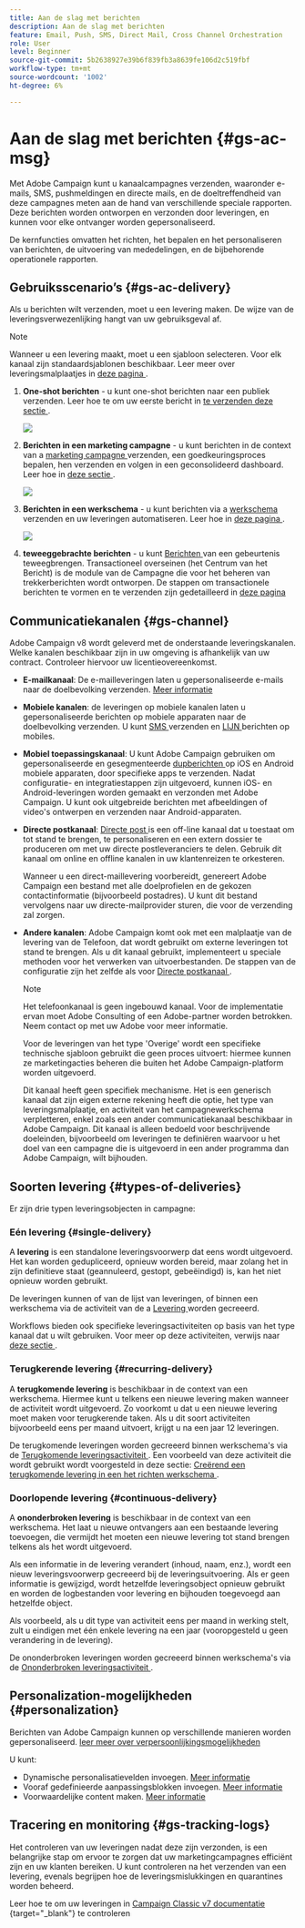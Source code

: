 ```yaml
---
title: Aan de slag met berichten
description: Aan de slag met berichten
feature: Email, Push, SMS, Direct Mail, Cross Channel Orchestration
role: User
level: Beginner
source-git-commit: 5b2638927e39b6f839fb3a8639fe106d2c519fbf
workflow-type: tm+mt
source-wordcount: '1002'
ht-degree: 6%

---
```


# Aan de slag met berichten {#gs-ac-msg}

Met Adobe Campaign kunt u kanaalcampagnes verzenden, waaronder e-mails, SMS, pushmeldingen en directe mails, en de doeltreffendheid van deze campagnes meten aan de hand van verschillende speciale rapporten. Deze berichten worden ontworpen en verzonden door leveringen, en kunnen voor elke ontvanger worden gepersonaliseerd.

De kernfuncties omvatten het richten, het bepalen en het personaliseren van berichten, de uitvoering van mededelingen, en de bijbehorende operationele rapporten.

## Gebruiksscenario’s {#gs-ac-delivery}

Als u berichten wilt verzenden, moet u een levering maken. De wijze van de leveringsverwezenlijking hangt van uw gebruiksgeval af.

>[!NOTE]
>
>Wanneer u een levering maakt, moet u een sjabloon selecteren. Voor elk kanaal zijn standaardsjablonen beschikbaar. Leer meer over leveringsmalplaatjes in [ deze pagina ](../send/create-templates.md).

1. **One-shot berichten** - u kunt one-shot berichten naar een publiek verzenden. Leer hoe te om uw eerste bericht in [ te verzenden deze sectie ](create-message.md).

   ![](assets/send-email.png)

1. **Berichten in een marketing campagne** - u kunt berichten in de context van a [ marketing campagne ](campaigns.md) verzenden, een goedkeuringsproces bepalen, hen verzenden en volgen in een geconsolideerd dashboard. Leer hoe in [ deze sectie ](../../automation/campaigns/marketing-campaign-deliveries.md).

   ![](assets/deliveries-in-a-campaign.png)

1. **Berichten in een werkschema** - u kunt berichten via a [ werkschema ](../config/workflows.md) verzenden en uw leveringen automatiseren. Leer hoe in [ deze pagina ](../../automation/workflow/delivery.md).

   ![](assets/send-in-a-wf.png)

1. **teweeggebrachte berichten** - u kunt [ Berichten ](../send/transactional.md) van een gebeurtenis teweegbrengen. Transactioneel overseinen (het Centrum van het Bericht) is de module van de Campagne die voor het beheren van trekkerberichten wordt ontworpen. De stappen om transactionele berichten te vormen en te verzenden zijn gedetailleerd in [ deze pagina ](../send/transactional.md)

## Communicatiekanalen {#gs-channel}

Adobe Campaign v8 wordt geleverd met de onderstaande leveringskanalen. Welke kanalen beschikbaar zijn in uw omgeving is afhankelijk van uw contract. Controleer hiervoor uw licentieovereenkomst.

* **E-mailkanaal**: De e-mailleveringen laten u gepersonaliseerde e-mails naar de doelbevolking verzenden. [Meer informatie](../send/email.md)

* **Mobiele kanalen**: de leveringen op mobiele kanalen laten u gepersonaliseerde berichten op mobiele apparaten naar de doelbevolking verzenden. U kunt [ SMS ](../send/sms/sms.md) verzenden en [ LIJN ](../send/line.md) berichten op mobiles.

* **Mobiel toepassingskanaal**: U kunt Adobe Campaign gebruiken om gepersonaliseerde en gesegmenteerde [ dupberichten ](../send/push.md) op iOS en Android mobiele apparaten, door specifieke apps te verzenden. Nadat configuratie- en integratiestappen zijn uitgevoerd, kunnen iOS- en Android-leveringen worden gemaakt en verzonden met Adobe Campaign. U kunt ook uitgebreide berichten met afbeeldingen of video&#39;s ontwerpen en verzenden naar Android-apparaten.

* **Directe postkanaal**: [ Directe post ](../send/direct-mail.md) is een off-line kanaal dat u toestaat om tot stand te brengen, te personaliseren en een extern dossier te produceren om met uw directe postleveranciers te delen. Gebruik dit kanaal om online en offline kanalen in uw klantenreizen te orkesteren.

  Wanneer u een direct-maillevering voorbereidt, genereert Adobe Campaign een bestand met alle doelprofielen en de gekozen contactinformatie (bijvoorbeeld postadres). U kunt dit bestand vervolgens naar uw directe-mailprovider sturen, die voor de verzending zal zorgen.


* **Andere kanalen**: Adobe Campaign komt ook met een malplaatje van de levering van de Telefoon, dat wordt gebruikt om externe leveringen tot stand te brengen. Als u dit kanaal gebruikt, implementeert u speciale methoden voor het verwerken van uitvoerbestanden. De stappen van de configuratie zijn het zelfde als voor [ Directe postkanaal ](../send/direct-mail.md).

  >[!NOTE]
  >
  >Het telefoonkanaal is geen ingebouwd kanaal. Voor de implementatie ervan moet Adobe Consulting of een Adobe-partner worden betrokken. Neem contact op met uw Adobe voor meer informatie.

  Voor de leveringen van het type &#39;Overige&#39; wordt een specifieke technische sjabloon gebruikt die geen proces uitvoert: hiermee kunnen ze marketingacties beheren die buiten het Adobe Campaign-platform worden uitgevoerd.

  Dit kanaal heeft geen specifiek mechanisme. Het is een generisch kanaal dat zijn eigen externe rekening heeft die optie, het type van leveringsmalplaatje, en activiteit van het campagnewerkschema verpletteren, enkel zoals een ander communicatiekanaal beschikbaar in Adobe Campaign. Dit kanaal is alleen bedoeld voor beschrijvende doeleinden, bijvoorbeeld om leveringen te definiëren waarvoor u het doel van een campagne die is uitgevoerd in een ander programma dan Adobe Campaign, wilt bijhouden.

## Soorten levering {#types-of-deliveries}

Er zijn drie typen leveringsobjecten in campagne:

### Eén levering {#single-delivery}

A **levering** is een standalone leveringsvoorwerp dat eens wordt uitgevoerd. Het kan worden gedupliceerd, opnieuw worden bereid, maar zolang het in zijn definitieve staat (geannuleerd, gestopt, gebeëindigd) is, kan het niet opnieuw worden gebruikt.

De leveringen kunnen of van de lijst van leveringen, of binnen een werkschema via de activiteit van de a [ Levering ](../../automation/workflow/delivery.md) worden gecreeerd.

Workflows bieden ook specifieke leveringsactiviteiten op basis van het type kanaal dat u wilt gebruiken. Voor meer op deze activiteiten, verwijs naar [ deze sectie ](../../automation/workflow/cross-channel-deliveries.md).

### Terugkerende levering {#recurring-delivery}

A **terugkomende levering** is beschikbaar in de context van een werkschema. Hiermee kunt u telkens een nieuwe levering maken wanneer de activiteit wordt uitgevoerd. Zo voorkomt u dat u een nieuwe levering moet maken voor terugkerende taken. Als u dit soort activiteiten bijvoorbeeld eens per maand uitvoert, krijgt u na een jaar 12 leveringen.

De terugkomende leveringen worden gecreeerd binnen werkschema&#39;s via de [ Terugkomende leveringsactiviteit ](../../automation/workflow/recurring-delivery.md). Een voorbeeld van deze activiteit die wordt gebruikt wordt voorgesteld in deze sectie: [ Creërend een terugkomende levering in een het richten werkschema ](../../automation/workflow/send-a-birthday-email.md).

### Doorlopende levering {#continuous-delivery}

A **ononderbroken levering** is beschikbaar in de context van een werkschema. Het laat u nieuwe ontvangers aan een bestaande levering toevoegen, die vermijdt het moeten een nieuwe levering tot stand brengen telkens als het wordt uitgevoerd.

Als een informatie in de levering verandert (inhoud, naam, enz.), wordt een nieuw leveringsvoorwerp gecreeerd bij de leveringsuitvoering. Als er geen informatie is gewijzigd, wordt hetzelfde leveringsobject opnieuw gebruikt en worden de logbestanden voor levering en bijhouden toegevoegd aan hetzelfde object.

Als voorbeeld, als u dit type van activiteit eens per maand in werking stelt, zult u eindigen met één enkele levering na een jaar (vooropgesteld u geen verandering in de levering).

De ononderbroken leveringen worden gecreeerd binnen werkschema&#39;s via de [ Ononderbroken leveringsactiviteit ](../../automation/workflow/continuous-delivery.md).

## Personalization-mogelijkheden {#personalization}

Berichten van Adobe Campaign kunnen op verschillende manieren worden gepersonaliseerd. [ leer meer over verpersoonlijkingsmogelijkheden ](../send/personalize.md)

U kunt:

* Dynamische personalisatievelden invoegen. [Meer informatie](../send/personalization-fields.md)
* Vooraf gedefinieerde aanpassingsblokken invoegen. [Meer informatie](../send/personalization-blocks.md)
* Voorwaardelijke content maken. [Meer informatie](../send/conditions.md)


## Tracering en monitoring {#gs-tracking-logs}

Het controleren van uw leveringen nadat deze zijn verzonden, is een belangrijke stap om ervoor te zorgen dat uw marketingcampagnes efficiënt zijn en uw klanten bereiken. U kunt controleren na het verzenden van een levering, evenals begrijpen hoe de leveringsmislukkingen en quarantines worden beheerd.

Leer hoe te om uw leveringen in [ Campaign Classic v7 documentatie ](https://experienceleague.adobe.com/docs/campaign-classic/using/sending-messages/monitoring-deliveries/about-delivery-monitoring.html#sending-messages){target="_blank"} te controleren 

